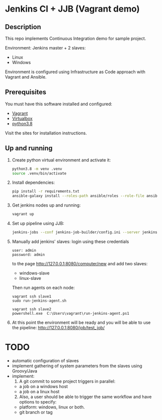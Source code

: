 # Jenkins CI + JJB (Vagrant demo)

## Description
This repo implements Continuous Integration demo for sample project.

Environment:
Jenkins master + 2 slaves:
   - Linux
   - Windows

Environment is configured using Infrastructure as Code approach with Vagrant and Ansible.

## Prerequisites

You must have this software installed and configured:
- [Vagrant](https://www.vagrantup.com)
- [Virtualbox](https://www.virtualbox.org)
- [python3.8](https://www.python.org)

Visit the sites for installation instructions.

## Up and running

1. Create python virtual environment and activate it:
   ```bash
   python3.8 -m venv .venv
   source .venv/bin/activate
   ```
2. Install dependencies:
   ```bash
   pip install -r requirements.txt
   ansible-galaxy install --roles-path ansible/roles --role-file ansible/requirements.yml
   ```
3. Get jenkins nodes up and running:
   ```bash
   vagrant up
   ```
4. Set up pipeline using JJB:
   ```bash
   jenkins-jobs --conf jenkins-job-builder/config.ini --server jenkins-master update jenkins-job-builder/pipeline.yml
   ```
5. Manually add jenkins' slaves: login using these credentials
   ```
   user: admin
   password: admin
   ```
   to the page http://127.0.0.1:8080/computer/new and add two slaves:
   - windows-slave
   - linux-slave

   Then run agents on each node:
   ```
   vagrant ssh slave1
   sudo run-jenkins-agent.sh
   ```
   ```
   vagrant ssh slave2
   powershell.exe  C:\Users\vagrant\run-jenkins-agent.ps1
   ```
6. At this point the environment will be ready and you will be able to use the pipeline: http://127.0.0.1:8080/job/test_job/ 
   
# TODO
- automatic configuration of slaves
- implement gathering of system parameters from the slaves using Groovy/Java
- implement: 
  1. A git commit to some project triggers in parallel:
  - a job on a windows host
  - a job on a linux host
  2. Also, a user should be able to trigger the same workflow and have options to specify:
  - platform: windows, linux or both.
  - git branch or tag
